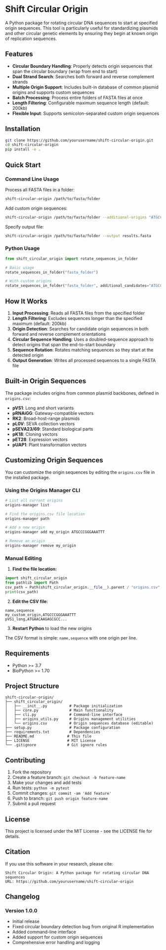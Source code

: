 # Shift Circular Origin

A Python package for rotating circular DNA sequences to start at specified origin sequences. This tool is particularly useful for standardizing plasmids and other circular genetic elements by ensuring they begin at known origin of replication sequences.

## Features

- **Circular Boundary Handling**: Properly detects origin sequences that span the circular boundary (wrap from end to start)
- **Dual Strand Search**: Searches both forward and reverse complement strands
- **Multiple Origin Support**: Includes built-in database of common plasmid origins and supports custom sequences
- **Batch Processing**: Process entire folders of FASTA files at once
- **Length Filtering**: Configurable maximum sequence length (default: 200kb)
- **Flexible Input**: Supports semicolon-separated custom origin sequences

## Installation

```bash
git clone https://github.com/yourusername/shift-circular-origin.git
cd shift-circular-origin
pip install -e .
```

## Quick Start

### Command Line Usage

Process all FASTA files in a folder:
```bash
shift-circular-origin /path/to/fasta/folder
```

Add custom origin sequences:
```bash
shift-circular-origin /path/to/fasta/folder --additional-origins "ATGCCCGGG;CCCGGGATG"
```

Specify output file:
```bash
shift-circular-origin /path/to/fasta/folder --output results.fasta
```

### Python Usage

```python
from shift_circular_origin import rotate_sequences_in_folder

# Basic usage
rotate_sequences_in_folder("fasta_folder")

# With custom origins
rotate_sequences_in_folder("fasta_folder", additional_candidates="ATGCCCGGG;CCCGGGATG")
```

## How It Works

1. **Input Processing**: Reads all FASTA files from the specified folder
2. **Length Filtering**: Excludes sequences longer than the specified maximum (default: 200kb)
3. **Origin Detection**: Searches for candidate origin sequences in both forward and reverse complement orientations
4. **Circular Sequence Handling**: Uses a doubled-sequence approach to detect origins that span the end-to-start boundary
5. **Sequence Rotation**: Rotates matching sequences so they start at the detected origin
6. **Output Generation**: Writes all processed sequences to a single FASTA file

## Built-in Origin Sequences

The package includes origins from common plasmid backbones, defined in `origins.csv`:

- **pVS1**: Long and short variants
- **pRNAiGG**: Gateway-compatible vectors
- **RK2**: Broad-host-range plasmids
- **pL0V**: SEVA collection vectors
- **pSEVA23/69**: Standard biological parts
- **pK18**: Cloning vectors
- **pET28**: Expression vectors
- **pUAP1**: Plant transformation vectors

## Customizing Origin Sequences

You can customize the origin sequences by editing the `origins.csv` file in the installed package.

### Using the Origins Manager CLI

```bash
# List all current origins
origins-manager list

# Find the origins.csv file location
origins-manager path

# Add a new origin
origins-manager add my_origin ATGCCCGGGAAATTT

# Remove an origin
origins-manager remove my_origin
```

### Manual Editing

1. **Find the file location:**
```python
import shift_circular_origin
from pathlib import Path
csv_path = Path(shift_circular_origin.__file__).parent / "origins.csv"
print(csv_path)
```

2. **Edit the CSV file:**
```csv
name,sequence
my_custom_origin,ATGCCCGGGAAATTT
pVS1_long,ATGAACAAGAGCGCC...
```

3. **Restart Python** to load the new origins

The CSV format is simple: `name,sequence` with one origin per line.

## Requirements

- Python >= 3.7
- BioPython >= 1.70

## Project Structure

```
shift-circular-origin/
├── shift_circular_origin/
│   ├── __init__.py          # Package initialization
│   ├── core.py              # Main functionality
│   ├── cli.py               # Command-line interface
│   ├── origins_utils.py     # Origins management utilities
│   └── origins.csv          # Origin sequences database (editable)
├── setup.py                 # Package configuration
├── requirements.txt         # Dependencies
├── README.md               # This file
├── LICENSE                 # MIT License
└── .gitignore              # Git ignore rules
```

## Contributing

1. Fork the repository
2. Create a feature branch: `git checkout -b feature-name`
3. Make your changes and add tests
4. Run tests: `python -m pytest`
5. Commit changes: `git commit -am 'Add feature'`
6. Push to branch: `git push origin feature-name`
7. Submit a pull request

## License

This project is licensed under the MIT License - see the LICENSE file for details.

## Citation

If you use this software in your research, please cite:

```
Shift Circular Origin: A Python package for rotating circular DNA sequences
URL: https://github.com/yourusername/shift-circular-origin
```

## Changelog

### Version 1.0.0
- Initial release
- Fixed circular boundary detection bug from original R implementation
- Added command-line interface
- Added support for custom origin sequences
- Comprehensive error handling and logging